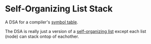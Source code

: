 # Self-Organizing List Stack

A DSA for a compiler's [symbol table](https://en.wikipedia.org/wiki/Symbol_table).

The DSA is really just a version of a [self-organizing
list](https://en.wikipedia.org/wiki/Self-organizing_list) except each list
(node) can stack ontop of eachother.
